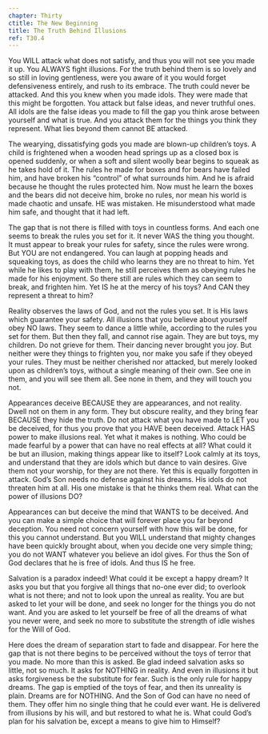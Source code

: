 ```yaml
---
chapter: Thirty
ctitle: The New Beginning
title: The Truth Behind Illusions
ref: T30.4
---
```


You WILL attack what does not satisfy, and thus you will not see you
made it up. You ALWAYS fight illusions. For the truth behind them is so
lovely and so still in loving gentleness, were you aware of it you would
forget defensiveness entirely, and rush to its embrace. The truth could
never be attacked. And this you knew when you made idols. They were made
that this might be forgotten. You attack but false ideas, and never
truthful ones. All idols are the false ideas you made to fill the gap
you think arose between yourself and what is true. And you attack them
for the things you think they represent.  What lies beyond them cannot
BE attacked.

The wearying, dissatisfying gods you made are blown-up children’s toys.
A child is frightened when a wooden head springs up as a closed box is
opened suddenly, or when a soft and silent woolly bear begins to squeak
as he takes hold of it. The rules he made for boxes and for bears have
failed him, and have broken his “control” of what surrounds him. And he
is afraid because he thought the rules protected him. Now must he learn
the boxes and the bears did not deceive him, broke no rules, nor mean
his world is made chaotic and unsafe. HE was mistaken. He misunderstood
what made him safe, and thought that it had left.

The gap that is not there is filled with toys in countless forms. And
each one seems to break the rules you set for it. It never WAS the thing
you thought. It must appear to break your rules for safety, since the
rules were wrong. But YOU are not endangered. You can laugh at popping
heads and squeaking toys, as does the child who learns they are no
threat to him. Yet while he likes to play with them, he still perceives
them as obeying rules he made for his enjoyment. So there still are
rules which they can seem to break, and frighten him. Yet IS he at the
mercy of his toys? And CAN they represent a threat to him?

Reality observes the laws of God, and not the rules you set. It is His
laws which guarantee your safety. All illusions that you believe about
yourself obey NO laws. They seem to dance a little while, according to
the rules you set for them. But then they fall, and cannot rise again.
They are but toys, my children. Do not grieve for them. Their dancing
never brought you joy. But neither were they things to frighten you, nor
make you safe if they obeyed your rules. They must be neither cherished
nor attacked, but merely looked upon as children’s toys, without a
single meaning of their own. See one in them, and you will see them all.
See none in them, and they will touch you not.

Appearances deceive BECAUSE they are appearances, and not reality. Dwell
not on them in any form. They but obscure reality, and they bring fear
BECAUSE they hide the truth. Do not attack what you have made to LET you
be deceived, for thus you prove that you HAVE been deceived. Attack HAS
power to make illusions real. Yet what it makes is nothing. Who could be
made fearful by a power that can have no real effects at all? What could
it be but an illusion, making things appear like to itself? Look calmly
at its toys, and understand that they are idols which but dance to vain
desires. Give them not your worship, for they are not there. Yet this is
equally forgotten in attack. God’s Son needs no defense against his
dreams. His idols do not threaten him at all. His one mistake is that he
thinks them real. What can the power of illusions DO?

Appearances can but deceive the mind that WANTS to be deceived. And you
can make a simple choice that will forever place you far beyond
deception. You need not concern yourself with how this will be done, for
this you cannot understand. But you WILL understand that mighty changes
have been quickly brought about, when you decide one very simple thing;
you do not WANT whatever you believe an idol gives. For thus the Son of
God declares that he is free of idols. And thus IS he free.

Salvation is a paradox indeed! What could it be except a happy dream? It
asks you but that you forgive all things that no-one ever did; to
overlook what is not there; and not to look upon the unreal as
reality. You are but asked to let your will be done, and seek no longer
for the things you do not want. And you are asked to let yourself be
free of all the dreams of what you never were, and seek no more to
substitute the strength of idle wishes for the Will of God.

Here does the dream of separation start to fade and disappear. For here
the gap that is not there begins to be perceived without the toys of
terror that you made. No more than this is asked. Be glad indeed
salvation asks so little, not so much. It asks for NOTHING in reality.
And even in illusions it but asks forgiveness be the substitute for
fear. Such is the only rule for happy dreams. The gap is emptied of the
toys of fear, and then its unreality is plain. Dreams are for NOTHING.
And the Son of God can have no need of them. They offer him no single
thing that he could ever want. He is delivered from illusions by his
will, and but restored to what he is. What could God’s plan for his
salvation be, except a means to give him to Himself?

